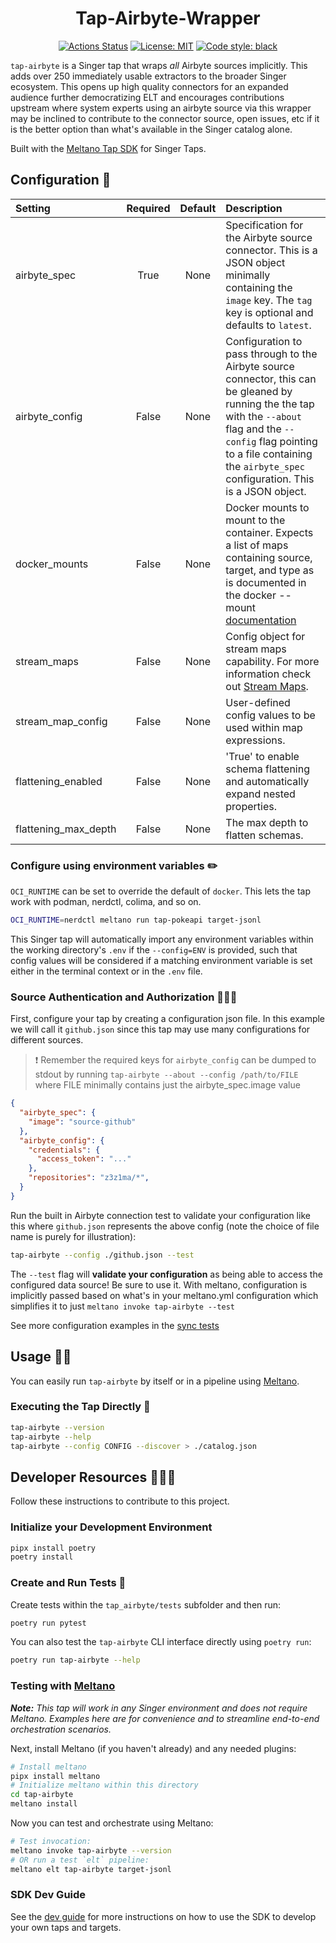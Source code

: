 <h1 align="center">Tap-Airbyte-Wrapper</h1>

<p align="center">
<a href="https://github.com/z3z1ma/tap-airbyte/actions/"><img alt="Actions Status" src="https://github.com/z3z1ma/tap-airbyte/actions/workflows/ci.yml/badge.svg"></a>
<a href="https://github.com/z3z1ma/tap-airbyte/blob/main/LICENSE"><img alt="License: MIT" src="https://img.shields.io/badge/License-MIT-yellow.svg"></a>
<a href="https://github.com/psf/black"><img alt="Code style: black" src="https://img.shields.io/badge/code%20style-black-000000.svg"></a>
</p>

`tap-airbyte` is a Singer tap that wraps *all* Airbyte sources implicitly. This adds over 250 immediately usable extractors to the broader Singer ecosystem. This opens up high quality connectors for an expanded audience further democratizing ELT and encourages contributions upstream where system experts using an airbyte source via this wrapper may be inclined to contribute to the connector source, open issues, etc if it is the better option than what's available in the Singer catalog alone.

Built with the [Meltano Tap SDK](https://sdk.meltano.com) for Singer Taps.

## Configuration 📝

| Setting             | Required | Default | Description |
|:--------------------|:--------:|:-------:|:------------|
| airbyte_spec        | True     | None    | Specification for the Airbyte source connector. This is a JSON object minimally containing the `image` key. The `tag` key is optional and defaults to `latest`. |
| airbyte_config      | False    | None    | Configuration to pass through to the Airbyte source connector, this can be gleaned by running the the tap with the `--about` flag and the `--config` flag pointing to a file containing the `airbyte_spec` configuration. This is a JSON object. |
| docker_mounts       | False    | None    | Docker mounts to mount to the container. Expects a list of maps containing source, target, and type as is documented in the docker --mount [documentation](https://docs.docker.com/storage/bind-mounts/#choose-the--v-or---mount-flag) |
| stream_maps         | False    | None    | Config object for stream maps capability. For more information check out [Stream Maps](https://sdk.meltano.com/en/latest/stream_maps.html). |
| stream_map_config   | False    | None    | User-defined config values to be used within map expressions. |
| flattening_enabled  | False    | None    | 'True' to enable schema flattening and automatically expand nested properties. |
| flattening_max_depth| False    | None    | The max depth to flatten schemas. |


### Configure using environment variables ✏️

`OCI_RUNTIME` can be set to override the default of `docker`. This lets the tap work with podman, nerdctl, colima, and so on.

```sh
OCI_RUNTIME=nerdctl meltano run tap-pokeapi target-jsonl
```

This Singer tap will automatically import any environment variables within the working directory's
`.env` if the `--config=ENV` is provided, such that config values will be considered if a matching
environment variable is set either in the terminal context or in the `.env` file.

### Source Authentication and Authorization 👮🏽‍♂️

First, configure your tap by creating a configuration json file. In this example we will call it `github.json` since this tap may use many configurations for different sources.


> ❗️ Remember the required keys for `airbyte_config` can be dumped to stdout by running `tap-airbyte --about --config /path/to/FILE` where FILE minimally contains just the airbyte_spec.image value

```json
{
  "airbyte_spec": {
    "image": "source-github"
  },
  "airbyte_config": {
    "credentials": {
      "access_token": "..."
    },
    "repositories": "z3z1ma/*",
  }
}
```

Run the built in Airbyte connection test to validate your configuration like this where `github.json` represents the above config (note the choice of file name is purely for illustration):

```bash
tap-airbyte --config ./github.json --test
```

The `--test` flag will **validate your configuration** as being able to access the configured data source! Be sure to use it. With meltano, configuration is implicitly passed based on what's in your meltano.yml configuration which simplifies it to just `meltano invoke tap-airbyte --test`

See more configuration examples in the [sync tests](tap_airbyte/tests/test_syncs.py)

## Usage 👷‍♀️

You can easily run `tap-airbyte` by itself or in a pipeline using [Meltano](https://meltano.com/).

### Executing the Tap Directly 🔨

```bash
tap-airbyte --version
tap-airbyte --help
tap-airbyte --config CONFIG --discover > ./catalog.json
```

## Developer Resources 👩🏼‍💻

Follow these instructions to contribute to this project.

### Initialize your Development Environment

```bash
pipx install poetry
poetry install
```

### Create and Run Tests 🧪

Create tests within the `tap_airbyte/tests` subfolder and
  then run:

```bash
poetry run pytest
```

You can also test the `tap-airbyte` CLI interface directly using `poetry run`:

```bash
poetry run tap-airbyte --help
```

### Testing with [Meltano](https://www.meltano.com)

_**Note:** This tap will work in any Singer environment and does not require Meltano.
Examples here are for convenience and to streamline end-to-end orchestration scenarios._


Next, install Meltano (if you haven't already) and any needed plugins:

```bash
# Install meltano
pipx install meltano
# Initialize meltano within this directory
cd tap-airbyte
meltano install
```

Now you can test and orchestrate using Meltano:

```bash
# Test invocation:
meltano invoke tap-airbyte --version
# OR run a test `elt` pipeline:
meltano elt tap-airbyte target-jsonl
```

### SDK Dev Guide

See the [dev guide](https://sdk.meltano.com/en/latest/dev_guide.html) for more instructions on how to use the SDK to
develop your own taps and targets.
